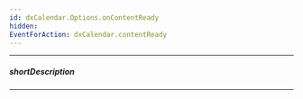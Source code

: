 ```yaml
---
id: dxCalendar.Options.onContentReady
hidden: 
EventForAction: dxCalendar.contentReady
---
```

---
##### shortDescription

---
